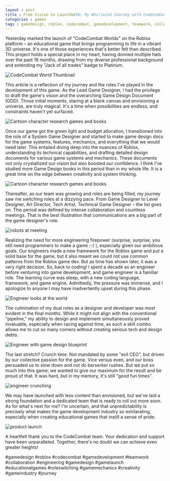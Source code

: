 ```yaml
---
layout : post
title : From Vision to Launch&#58; My Whirlwind Journey with CodeCombat Worlds
categories : games
tags : gamedesign, roblox, codecombat, gamedevelopment, teamwork, collaboration, engineering, gamelaunch, educationalgames, roleswitching, gamemechanics, creativity, gameindustry, journey
---
```


Yesterday marked the launch of "CodeCombat Worlds" on the Roblox platform – an educational game that brings programming to life in a vibrant 3D universe. It's one of those experiences that's better felt than described. This project holds a special place in my heart, having donned multiple hats over the past 18 months, drawing from my diverse professional background and extending my "Jack of all trades" badge to Platinum.

![CodeCombat World Thumbnail](/assets/images/CodeCombat%20World%20Poster.jpg)

This article is a reflection of my journey and the roles I've played in the development of this game. As the Lead Game Designer, I had the privilege to draft the game's vision and the overarching Game Design Document (GDD). Those initial moments, staring at a blank canvas and envisioning a universe, are truly magical. It's a time when possibilities are endless, and constraints haven't yet surfaced.

![Cartoon character research games and books](/assets/images/Roblox%20research.jpg)

Once our game got the green light and budget allocation, I transitioned into the role of a System Game Designer and started to make game design docs for the game systems, features, mechanics, and everything that we would need later. This entailed diving deep into the nuances of Roblox, understanding its technical capabilities, and drafting detailed design documents for various game systems and mechanics. These documents not only crystallized our vision but also boosted our confidence. I think I've studied more Game Design books in this period than in my whole life. It is a great time on the edge between creativity and system thinking.

![Cartoon character research games and books](/assets/images/Game%20system%20ideas.jpg)

Thereafter, as our team was growing and roles are being filled, my journey saw me switching roles at a dizzying pace. From Game Designer to Level Designer, Art Director, Tech Artist, Technical Game Designer – the list goes on. This period was defined by intense collaboration and countless meetings. That is the best illustration that communications are a big part of the game designer's role.

![robots at meeting](/assets/images/ideas%20and%20meetings.jpg)

Realizing the need for more engineering firepower \(surprise, surprise, you still need programmers to make a game ;-) \), especially given our ambitious goals. Our engineers made a new framework for the Roblox game and put a solid base for the game, but it also meant we could not use common patterns from the Roblox game dev. But as time has shown later, it was a very right decision. So, back to coding! I spent a decade as an engineer before venturing into game development, and game engineer is a familiar role. The learning curve was steep, with a new coding language, framework, and game engine. Admittedly, the pressure was immense, and I apologize to anyone I may have inadvertently upset during this phase.

![Engineer looks at the world](/assets/images/engineer%20look%20at%20the%20world.jpg)

The culmination of my dual roles as a designer and developer was most evident in the final months. While it might not align with the conventional "pipeline," my ability to design and implement simultaneously proved invaluable, especially when racing against time, as such a skill combo allows me to cut so many corners without creating serious tech and design debts.

![Engineer with game design blueprint](/assets/images/Engineer-game-desing.jpg)

The last stretch? Crunch time. Not mandated by some "evil CEO", but driven by our collective passion for the game. Vice versus even, and our boss persuaded us to slow down and not do berserker rushes. But we put so much into this game; we wanted to give our maximum for the result and be proud of that. It was hard, but in my memory, it's still "good fun times".

![engineer crunching](/assets/images/make%20crunching%20yourself.jpg)

We may have launched with less content than envisioned, but we've laid a strong foundation and a dedicated team that is ready to roll out more soon. As for what's next for me? I'm uncertain, and that unpredictability is precisely what makes the game development industry so exhilarating, especially when creating educational games that instill a sense of pride.

![product launch](/assets/images/ccw%20Launch.jpg)

A heartfelt thank you to the CodeCombat team. Your dedication and support have been unparalleled. Together, there's no doubt we can achieve even greater heights!

#gamedesign #roblox #codecombat #gamedevelopment #teamwork #collaboration #engineering #gamedesign #gamelaunch #educationalgames #roleswitching #gamemechanics #creativity #gameindustry #journey
